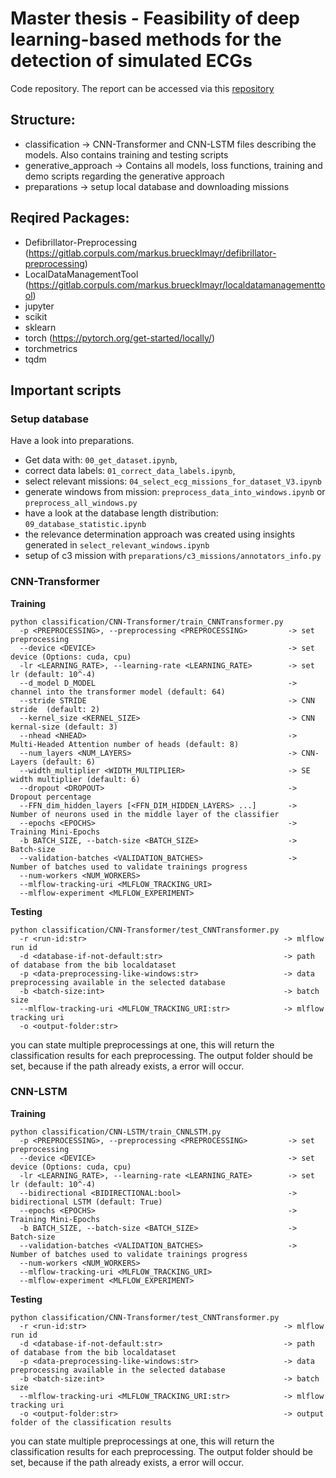 # Master thesis - Feasibility of deep learning-based methods for the detection of simulated ECGs

Code repository. The report can be accessed via this [repository]()

## Structure:

* classification -> CNN-Transformer and CNN-LSTM files describing the models. Also contains training and testing scripts
* generative_approach -> Contains all models, loss functions, training and demo scripts regarding the generative approach
* preparations -> setup local database and downloading missions


## Reqired Packages:

* Defibrillator-Preprocessing (https://gitlab.corpuls.com/markus.bruecklmayr/defibrillator-preprocessing)
* LocalDataManagementTool (https://gitlab.corpuls.com/markus.bruecklmayr/localdatamanagementtool)
* jupyter
* scikit
* sklearn
* torch (https://pytorch.org/get-started/locally/)
* torchmetrics
* tqdm



## Important scripts

### Setup database

Have a look into preparations. 
* Get data with: `00_get_dataset.ipynb`,
* correct data labels: `01_correct_data_labels.ipynb`, 
* select relevant missions: `04_select_ecg_missions_for_dataset_V3.ipynb`
* generate windows from mission: `preprocess_data_into_windows.ipynb` or `preprocess_all_windows.py`
* have a look at the database length distribution: `09_database_statistic.ipynb`
* the relevance determination approach was created using insights generated in `select_relevant_windows.ipynb`
* setup of c3 mission with `preparations/c3_missions/annotators_info.py`


### CNN-Transformer

**Training**

```console
python classification/CNN-Transformer/train_CNNTransformer.py
  -p <PREPROCESSING>, --preprocessing <PREPROCESSING>         -> set preprocessing                                
  --device <DEVICE>                                           -> set device (Options: cuda, cpu)
  -lr <LEARNING_RATE>, --learning-rate <LEARNING_RATE>        -> set lr (default: 10^-4)                                      
  --d_model D_MODEL                                           -> channel into the transformer model (default: 64) 
  --stride STRIDE                                             -> CNN stride  (default: 2)
  --kernel_size <KERNEL_SIZE>                                 -> CNN kernal-size (default: 3)             
  --nhead <NHEAD>                                             -> Multi-Headed Attention number of heads (default: 8)
  --num_layers <NUM_LAYERS>                                   -> CNN-Layers (default: 6)         
  --width_multiplier <WIDTH_MULTIPLIER>                       -> SE width multiplier (default: 6)                     
  --dropout <DROPOUT>                                         -> Dropout percentage     
  --FFN_dim_hidden_layers [<FFN_DIM_HIDDEN_LAYERS> ...]       -> Number of neurons used in the middle layer of the classifier                                      
  --epochs <EPOCHS>                                           -> Training Mini-Epochs 
  -b BATCH_SIZE, --batch-size <BATCH_SIZE>                    -> Batch-size                         
  --validation-batches <VALIDATION_BATCHES>                   -> Number of batches used to validate trainings progress                         
  --num-workers <NUM_WORKERS>                                   
  --mlflow-tracking-uri <MLFLOW_TRACKING_URI>                                   
  --mlflow-experiment <MLFLOW_EXPERIMENT>                                   
```


**Testing**
```console
python classification/CNN-Transformer/test_CNNTransformer.py
  -r <run-id:str>                                            -> mlflow run id
  -d <database-if-not-default:str>                           -> path of database from the bib localdataset  
  -p <data-preprocessing-like-windows:str>                   -> data preprocessing available in the selected database
  -b <batch-size:int>                                        -> batch size
  --mlflow-tracking-uri <MLFLOW_TRACKING_URI:str>            -> mlflow tracking uri
  -o <output-folder:str>      
```
you can state multiple preprocessings at one, this will return the classification results for each preprocessing. The output folder should be set, because if the path already exists, a error will occur.

### CNN-LSTM

**Training**

```console
python classification/CNN-LSTM/train_CNNLSTM.py
  -p <PREPROCESSING>, --preprocessing <PREPROCESSING>         -> set preprocessing                                
  --device <DEVICE>                                           -> set device (Options: cuda, cpu)
  -lr <LEARNING_RATE>, --learning-rate <LEARNING_RATE>        -> set lr (default: 10^-4)
  --bidirectional <BIDIRECTIONAL:bool>                        -> bidirectional LSTM (default: True)  
  --epochs <EPOCHS>                                           -> Training Mini-Epochs 
  -b BATCH_SIZE, --batch-size <BATCH_SIZE>                    -> Batch-size                         
  --validation-batches <VALIDATION_BATCHES>                   -> Number of batches used to validate trainings progress                         
  --num-workers <NUM_WORKERS>                                   
  --mlflow-tracking-uri <MLFLOW_TRACKING_URI>                                   
  --mlflow-experiment <MLFLOW_EXPERIMENT>                                   
```

**Testing**
```console
python classification/CNN-Transformer/test_CNNTransformer.py
  -r <run-id:str>                                            -> mlflow run id
  -d <database-if-not-default:str>                           -> path of database from the bib localdataset  
  -p <data-preprocessing-like-windows:str>                   -> data preprocessing available in the selected database
  -b <batch-size:int>                                        -> batch size
  --mlflow-tracking-uri <MLFLOW_TRACKING_URI:str>            -> mlflow tracking uri
  -o <output-folder:str>                                     -> output folder of the classification results
```
you can state multiple preprocessings at one, this will return the classification results for each preprocessing. The output folder should be set, because if the path already exists, a error will occur.
